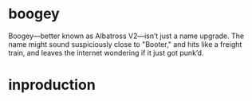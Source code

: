 # boogey
Boogey—better known as Albatross V2—isn’t just a name upgrade. The name might sound suspiciously close to "Booter," and hits like a freight train, and leaves the internet wondering if it just got punk’d.

# inproduction
